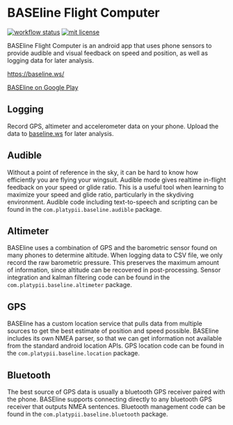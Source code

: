 # BASEline Flight Computer

[![workflow status](https://github.com/platypii/BASElineFlightComputer/actions/workflows/ci.yml/badge.svg)](https://github.com/platypii/BASElineFlightComputer/actions)
[![mit license](https://img.shields.io/badge/License-MIT-blue.svg)](https://opensource.org/licenses/MIT)

BASEline Flight Computer is an android app that uses phone sensors to provide audible and visual feedback on speed and position, as well as logging data for later analysis.

https://baseline.ws/

[BASEline on Google Play](https://play.google.com/store/apps/details?id=com.platypii.baseline)

## Logging

Record GPS, altimeter and accelerometer data on your phone.
Upload the data to [baseline.ws](https://baseline.ws/) for later analysis.

## Audible

Without a point of reference in the sky, it can be hard to know how efficiently you are flying your wingsuit.
Audible mode gives realtime in-flight feedback on your speed or glide ratio.
This is a useful tool when learning to maximize your speed and glide ratio, particularly in the skydiving environment.
Audible code including text-to-speech and scripting can be found in the `com.platypii.baseline.audible` package.

## Altimeter

BASEline uses a combination of GPS and the barometric sensor found on many phones to determine altitude.
When logging data to CSV file, we only record the raw barometric pressure.
This preserves the maximum amount of information, since altitude can be recovered in post-processing.
Sensor integration and kalman filtering code can be found in the `com.platypii.baseline.altimeter` package.

## GPS

BASEline has a custom location service that pulls data from multiple sources to get the best estimate of position and speed possible.
BASEline includes its own NMEA parser, so that we can get information not available from the standard android location APIs.
GPS location code can be found in the `com.platypii.baseline.location` package.

## Bluetooth

The best source of GPS data is usually a bluetooth GPS receiver paired with the phone.
BASEline supports connecting directly to any bluetooth GPS receiver that outputs NMEA sentences.
Bluetooth management code can be found in the `com.platypii.baseline.bluetooth` package.
